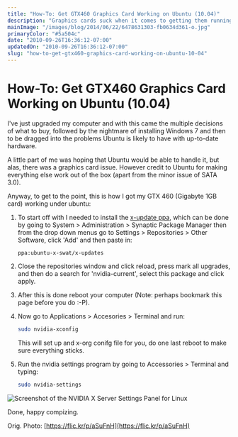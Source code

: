 ```yaml
---
title: "How-To: Get GTX460 Graphics Card Working on Ubuntu (10.04)"
description: "Graphics cards suck when it comes to getting them running with Ubuntu, so here's some info on setting up a GTX460 card."
mainImage: "/images/blog/2014/06/22/6478631303-fb0634d361-o.jpg"
primaryColor: "#5a504c"
date: "2010-09-26T16:36:12-07:00"
updatedOn: "2010-09-26T16:36:12-07:00"
slug: "how-to-get-gtx460-graphics-card-working-on-ubuntu-10-04"
---
```


# How-To: Get GTX460 Graphics Card Working on Ubuntu (10.04)

I've just upgraded my computer and with this came the multiple decisions of what to buy, followed by the nightmare of installing Windows 7 and then to be dragged into the problems Ubuntu is likely to have with up-to-date hardware.

A little part of me was hoping that Ubuntu would be able to handle it, but alas, there was a graphics card issue. However credit to Ubuntu for making everything else work out of the box (apart from the minor issue of SATA 3.0).

Anyway, to get to the point, this is how I got my GTX 460 (Gigabyte 1GB card) working under ubuntu:

1.  To start off with I needed to install the [x-update ppa](https://launchpad.net/~ubuntu-x-swat/+archive/x-updates), which can be done by going to System > Administration > Synaptic Package Manager then from the drop down menus go to Settings > Repositories > Other Software, click 'Add' and then paste in:

    ```
    ppa:ubuntu-x-swat/x-updates
    ```

2.  Close the repositories window and click reload, press mark all upgrades, and then do a search for 'nvidia-current', select this package and click apply.
3.  After this is done reboot your computer (Note: perhaps bookmark this page before you do :-P).
4.  Now go to Applications > Accesories > Terminal and run:

    ```bash
    sudo nvidia-xconfig
    ```

    This will set up and x-org conifg file for you, do one last reboot to make sure everything sticks.

5.  Run the nvidia settings program by going to Accessories > Terminal and typing:

    ```bash
    sudo nvidia-settings
    ```

![Screenshot of the NVIDIA X Server Settings Panel for Linux](/images/blog/2010/09/Screenshot-NVIDIA-X-Server-Settings.png "300")

Done, happy compizing.

Orig. Photo: [https://flic.kr/p/aSuFnH](https://flic.kr/p/aSuFnH)